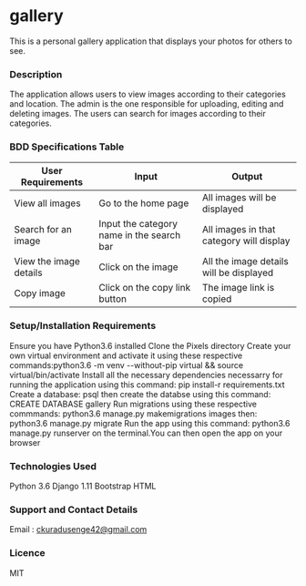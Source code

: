 # gallery
This is a personal gallery application that displays your photos for others to see.
### Description
The application allows users to view images according to their categories and location. The admin is the one responsible for uploading, editing and deleting images. The users can search for images according to their categories.


### BDD Specifications Table
|        User Requirements                 |           Input                           |           Output                         |
|------------------------------------------|-------------------------------------------|------------------------------------------|
| View all images                          |  Go to the home page                      |    All images will be displayed          |
| Search for an image                      | Input the category name in the search bar | All images in that category will display |
| View the image details                   | Click on the image                        | All the image details will be displayed  |
| Copy image                               | Click on the copy link button             | The image link is copied                 | 

### Setup/Installation Requirements

Ensure you have Python3.6 installed
Clone the Pixels directory
Create your own virtual environment and activate it using these respective commands:python3.6 -m venv --without-pip virtual && source virtual/bin/activate
Install all the necessary dependencies necessarry for running the application using this command: pip install-r requirements.txt
Create a database: psql then create the databse using this command: CREATE DATABASE gallery
Run migrations using these respective commmands: python3.6 manage.py makemigrations images then: python3.6 manage.py migrate
Run the app using this command: python3.6 manage.py runserver on the terminal.You can then open the app on your browser

### Technologies Used

Python 3.6
Django 1.11
Bootstrap
HTML

### Support and Contact Details

Email : ckuradusenge42@gmail.com

### Licence 

MIT